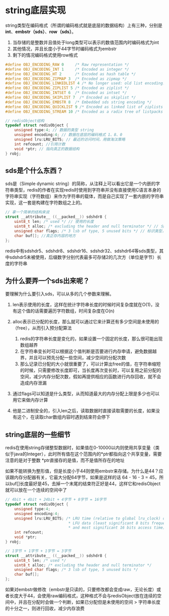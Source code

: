 # string底层实现

string类型在编码格式（所谓的编码格式就是底层的数据结构）上有三种，分别是**int**、**embstr（sds）**、**row（sds）**。

1. 当存储的是整数并且值处于long类型可以表示的数值范围内时编码格式为int
2. 其他情况，并且长度小于44字节时编码格式为embstr
3. 剩下的情况编码格式使用row格式

```c
#define OBJ_ENCODING_RAW 0     /* Raw representation */
#define OBJ_ENCODING_INT 1     /* Encoded as integer */
#define OBJ_ENCODING_HT 2      /* Encoded as hash table */
#define OBJ_ENCODING_ZIPMAP 3  /* Encoded as zipmap */
#define OBJ_ENCODING_LINKEDLIST 4 /* No longer used: old list encoding. */
#define OBJ_ENCODING_ZIPLIST 5 /* Encoded as ziplist */
#define OBJ_ENCODING_INTSET 6  /* Encoded as intset */
#define OBJ_ENCODING_SKIPLIST 7  /* Encoded as skiplist */
#define OBJ_ENCODING_EMBSTR 8  /* Embedded sds string encoding */
#define OBJ_ENCODING_QUICKLIST 9 /* Encoded as linked list of ziplists */
#define OBJ_ENCODING_STREAM 10 /* Encoded as a radix tree of listpacks */

// redisObject结构
typedef struct redisObject {
    unsigned type:4; // 数据的类型 string
    unsigned encoding:4; // 数据在底层的编码格式 1、8、0
    unsigned lru:LRU_BITS; // 最近的访问时间，用做淘汰策略
    int refcount; //引用计数
    void *ptr; // 指向真正的数据结构
} robj;
```

## sds是个什么东西？

sds是（Simple dynamic string）的简称，从注释上可以看出它是一个内嵌的字符串类型，redis的作者在实现redis时使用到字符串并没有直接使用C语言本身的字符串实现（字符数组）来作为字符串的载体，而是自己实现了一套内嵌的字符串实现，这一套是构建在字符数组之上的。

```c
// 拿一个简单的结构来说
struct __attribute__ ((__packed__)) sdshdr8 {
    uint8_t len; /* used */ // 使用的长度
    uint8_t alloc; /* excluding the header and null terminator */ // 分配的长度，不包括头和结束符
    unsigned char flags; /* 3 lsb of type, 5 unused bits */ // 标识类型，标志到底是sds8还是sds16等等
    char buf[]; //真正存内容的地方
};

```

redis中有sdshdr5、sdshdr8、sdshdr16、sdshdr32、sdshdr64等sds类型，其中sdshdr5未被使用，后缀数字分别代表最多可存储2的几次方（单位是字节）长度的字符串

## 为什么要弄一个sds出来呢？

要理解为什么要引入sds，可以从多的几个参数来理解。

1. len表示使用的长度，这样在统计字符串长度的时候时间复杂度就在O(1)，没有这个值的话需要遍历字符数组，时间复杂度在O(n)
2. alloc表示已分配的长度，那么就可以通过它来计算还有多少空间是未使用的（free），从而引入预分配算法
   1. redis的字符串长度是变化的，如果设置一个固定的长度，那么很可能出现数组越界
   2. 在字符串变长时可以根据这个值判断是否要进行内存申请，避免数据越界，并且可以预先分配一些空间，减少空间的分配次数
   3. 那么记录已分配的大小就很重要了，可以计算出free的值，在字符串缩短的时候，只需要修改长度即可，当长度再次变长时，可以复用之前分配的空间，减少内存分配次数，假如再提供相应的函数进行内存回收，就不会造成内存泄漏

3. 通过flags可以知道是什么类型，从而知道最大的内存分配上限是多少也可以用它来做内存计算
4. 他是二进制安全的，引入len之后，读取数据时直接读取需要的长度，如果没有这个，在读取char数组内容时遇到结束符会停下

## string底层的一些细节

redis在使用string存储整型数据时，如果值在0-10000以内则使用共享变量（类似于java的Integer），此时所有值在这个范围内的*ptr都指向这个共享变量，需要注意的是对于整数 *ptr直接存的是值，而不是值所存在的地址

如果不能转换为整形值，但是长度小于44则使用embstr来存储。为什么是44？应该跟内存分配器有关，它最大分配64字节，如果是这样的话 64 - 16 - 3 = 45，所以buf[]长度最好是45，去掉一个末尾的结束符正好是44，这样它和redisObject就可以放在一个连续的空间中了

```c
// 4bit + 4bit + 24bit + 4字节 + 8字节 = 16字节
typedef struct redisObject {
    unsigned type:4;
    unsigned encoding:4;
    unsigned lru:LRU_BITS; /* LRU time (relative to global lru_clock) or
                            * LFU data (least significant 8 bits frequency
                            * and most significant 16 bits access time). */
    int refcount;
    void *ptr;
} robj;

// 1字节 + 1字节 + 1字节 = 3字节
struct __attribute__ ((__packed__)) sdshdr8 {
    uint8_t len; /* used */
    uint8_t alloc; /* excluding the header and null terminator */
    unsigned char flags; /* 3 lsb of type, 5 unused bits */
    char buf[];
};
```

如果对embstr做修改（embstr是只读的，只要修改都会变成raw，无论长度）或者长度大于44，会使用raw编码格式，这种格式不会与redisObject放在连续的空间中，并且在分配时会做一个判断，如果已分配但是未使用的空间 > 字符串长度的十分之一，则进行回收，减少内存浪费


